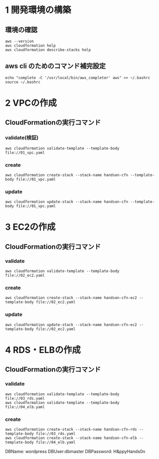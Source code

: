 # 1 開発環境の構築

## 環境の確認

```
aws --version
aws cloudformation help
aws cloudformation describe-stacks help
```

## aws cli のためのコマンド補完設定

```
echo "complete -C '/usr/local/bin/aws_completer' aws" >> ~/.bashrc
source ~/.bashrc
```

# 2 VPCの作成
## CloudFormationの実行コマンド

### validate(検証)

```
aws cloudformation validate-template --template-body file://01_vpc.yaml
```

### create

```
aws cloudformation create-stack --stack-name handson-cfn --template-body file://01_vpc.yaml
```

### update

```
aws cloudformation update-stack --stack-name handson-cfn --template-body file://01_vpc.yaml
```

# 3 EC2の作成

## CloudFormationの実行コマンド

### validate

```
aws cloudformation validate-template --template-body file://02_ec2.yaml
```

### create

```
aws cloudformation create-stack --stack-name handson-cfn-ec2 --template-body file://02_ec2.yaml
```

### update

```
aws cloudformation update-stack --stack-name handson-cfn-ec2 --template-body file://02_ec2.yaml
```

# 4 RDS・ELBの作成

## CloudFormationの実行コマンド

### validate

```
aws cloudformation validate-template --template-body file://03_rds.yaml
aws cloudformation validate-template --template-body file://04_elb.yaml
```

### create

```
aws cloudformation create-stack --stack-name handson-cfn-rds --template-body file://03_rds.yaml
aws cloudformation create-stack --stack-name handson-cfn-elb --template-body file://04_elb.yaml
```

DBName:
wordpress
DBUser:dbmaster
DBPassword: H&ppyHands0n
